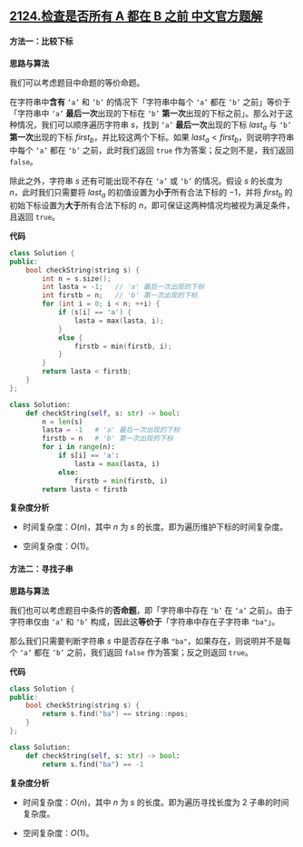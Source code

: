## [2124.检查是否所有 A 都在 B 之前 中文官方题解](https://leetcode.cn/problems/check-if-all-as-appears-before-all-bs/solutions/100000/jian-cha-shi-fou-suo-you-a-du-zai-b-zhi-e7p0q)

#### 方法一：比较下标

**思路与算法**

我们可以考虑题目中命题的等价命题。

在字符串中**含有** $\texttt{`a'}$ 和 $\texttt{`b'}$ 的情况下「字符串中每个 $\texttt{`a'}$ 都在 $\texttt{`b'}$ 之前」等价于「字符串中 $\texttt{`a'}$ **最后一次**出现的下标在 $\texttt{`b'}$ **第一次**出现的下标之前」。那么对于这种情况，我们可以顺序遍历字符串 $s$，找到 $\texttt{`a'}$ **最后一次**出现的下标 $\textit{last}_a$ 与 $\texttt{`b'}$ **第一次**出现的下标 $\textit{first}_b$，并比较这两个下标。如果 $\textit{last}_a < \textit{first}_b$，则说明字符串中每个 $\texttt{`a'}$ 都在 $\texttt{`b'}$ 之前，此时我们返回 $\texttt{true}$ 作为答案；反之则不是，我们返回 $\texttt{false}$。

除此之外，字符串 $s$ 还有可能出现不存在 $\texttt{`a'}$ 或 $\texttt{`b'}$ 的情况。假设 $s$ 的长度为 $n$，此时我们只需要将 $\textit{last}_a$ 的初值设置为**小于**所有合法下标的 $-1$，并将 $\textit{first}_b$ 的初始下标设置为**大于**所有合法下标的 $n$，即可保证这两种情况均被视为满足条件，且返回 $\texttt{true}$。

**代码**

```C++ [sol1-C++]
class Solution {
public:
    bool checkString(string s) {
        int n = s.size();
        int lasta = -1;   // 'a' 最后一次出现的下标
        int firstb = n;   // 'b' 第一次出现的下标
        for (int i = 0; i < n; ++i) {
            if (s[i] == 'a') {
                lasta = max(lasta, i);
            }
            else {
                firstb = min(firstb, i);
            }
        }
        return lasta < firstb;
    }
};
```


```Python [sol1-Python3]
class Solution:
    def checkString(self, s: str) -> bool:
        n = len(s)
        lasta = -1   # 'a' 最后一次出现的下标
        firstb = n   # 'b' 第一次出现的下标
        for i in range(n):
            if s[i] == 'a':
                lasta = max(lasta, i)
            else:
                firstb = min(firstb, i)
        return lasta < firstb
```


**复杂度分析**

- 时间复杂度：$O(n)$，其中 $n$ 为 $s$ 的长度。即为遍历维护下标的时间复杂度。

- 空间复杂度：$O(1)$。


#### 方法二：寻找子串

**思路与算法**

我们也可以考虑题目中条件的**否命题**，即「字符串中存在 $\texttt{`b'}$ 在 $\texttt{`a'}$ 之前」。由于字符串仅由 $\texttt{`a'}$ 和 $\texttt{`b'}$ 构成，因此这**等价于**「字符串中存在子字符串 $\texttt{"ba"}$」。

那么我们只需要判断字符串 $s$ 中是否存在子串 $\texttt{"ba"}$，如果存在，则说明并不是每个 $\texttt{`a'}$ 都在 $\texttt{`b'}$ 之前，我们返回 $\texttt{false}$ 作为答案；反之则返回 $\texttt{true}$。

**代码**

```C++ [sol1-C++]
class Solution {
public:
    bool checkString(string s) {
        return s.find("ba") == string::npos;
    }
};
```


```Python [sol1-Python3]
class Solution:
    def checkString(self, s: str) -> bool:
        return s.find("ba") == -1
```


**复杂度分析**

- 时间复杂度：$O(n)$，其中 $n$ 为 $s$ 的长度。即为遍历寻找长度为 $2$ 子串的时间复杂度。

- 空间复杂度：$O(1)$。